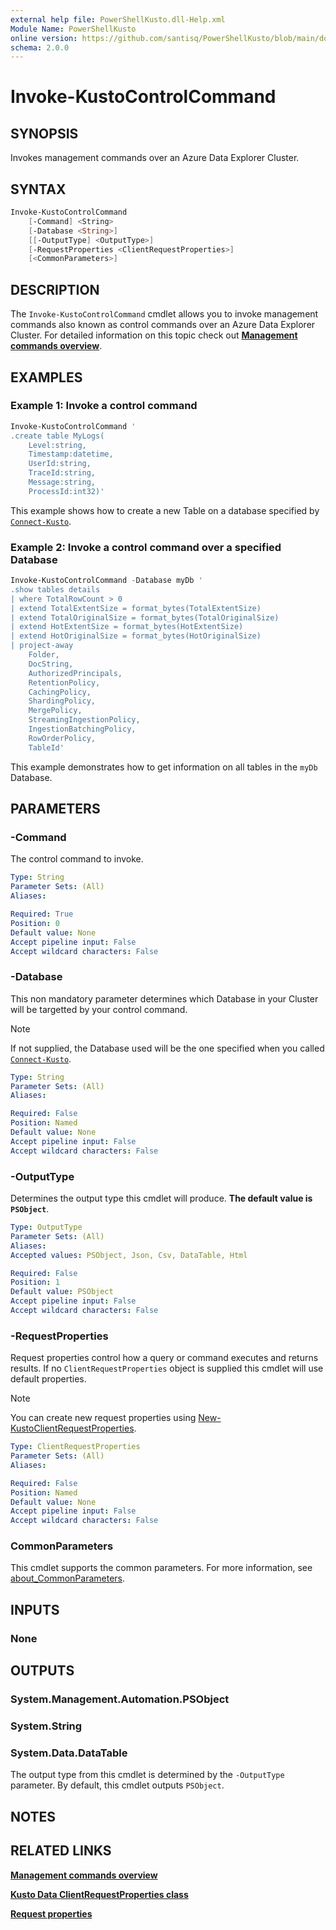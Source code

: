 ```yaml
---
external help file: PowerShellKusto.dll-Help.xml
Module Name: PowerShellKusto
online version: https://github.com/santisq/PowerShellKusto/blob/main/docs/en-US/Invoke-KustoControlCommand.md
schema: 2.0.0
---
```


# Invoke-KustoControlCommand

## SYNOPSIS

Invokes management commands over an Azure Data Explorer Cluster.

## SYNTAX

```powershell
Invoke-KustoControlCommand
    [-Command] <String>
    [-Database <String>]
    [[-OutputType] <OutputType>]
    [-RequestProperties <ClientRequestProperties>]
    [<CommonParameters>]
```

## DESCRIPTION

The `Invoke-KustoControlCommand` cmdlet allows you to invoke management commands also known as control commands over an Azure Data Explorer Cluster. For detailed information on this topic check out [__Management commands overview__](https://learn.microsoft.com/en-us/kusto/management/?view=microsoft-fabric).

## EXAMPLES

### Example 1: Invoke a control command

```powershell
Invoke-KustoControlCommand '
.create table MyLogs(
    Level:string,
    Timestamp:datetime,
    UserId:string,
    TraceId:string,
    Message:string,
    ProcessId:int32)'
```

This example shows how to create a new Table on a database specified by [`Connect-Kusto`](Connect-Kusto.md).

### Example 2: Invoke a control command over a specified Database

```powershell
Invoke-KustoControlCommand -Database myDb '
.show tables details
| where TotalRowCount > 0
| extend TotalExtentSize = format_bytes(TotalExtentSize)
| extend TotalOriginalSize = format_bytes(TotalOriginalSize)
| extend HotExtentSize = format_bytes(HotExtentSize)
| extend HotOriginalSize = format_bytes(HotOriginalSize)
| project-away
    Folder,
    DocString,
    AuthorizedPrincipals,
    RetentionPolicy,
    CachingPolicy,
    ShardingPolicy,
    MergePolicy,
    StreamingIngestionPolicy,
    IngestionBatchingPolicy,
    RowOrderPolicy,
    TableId'
```

This example demonstrates how to get information on all tables in the `myDb` Database.

## PARAMETERS

### -Command

The control command to invoke.

```yaml
Type: String
Parameter Sets: (All)
Aliases:

Required: True
Position: 0
Default value: None
Accept pipeline input: False
Accept wildcard characters: False
```

### -Database

This non mandatory parameter determines which Database in your Cluster will be targetted by your control command.

> [!NOTE]
>
> If not supplied, the Database used will be the one specified when you called [`Connect-Kusto`](Connect-Kusto.md).

```yaml
Type: String
Parameter Sets: (All)
Aliases:

Required: False
Position: Named
Default value: None
Accept pipeline input: False
Accept wildcard characters: False
```

### -OutputType

Determines the output type this cmdlet will produce. __The default value is `PSObject`__.

```yaml
Type: OutputType
Parameter Sets: (All)
Aliases:
Accepted values: PSObject, Json, Csv, DataTable, Html

Required: False
Position: 1
Default value: PSObject
Accept pipeline input: False
Accept wildcard characters: False
```

### -RequestProperties

Request properties control how a query or command executes and returns results. If no `ClientRequestProperties` object is supplied this cmdlet will use default properties.

> [!NOTE]
>
> You can create new request properties using [New-KustoClientRequestProperties](New-KustoClientRequestProperties.md).

```yaml
Type: ClientRequestProperties
Parameter Sets: (All)
Aliases:

Required: False
Position: Named
Default value: None
Accept pipeline input: False
Accept wildcard characters: False
```

### CommonParameters

This cmdlet supports the common parameters.
For more information, see [about_CommonParameters](http://go.microsoft.com/fwlink/?LinkID=113216).

## INPUTS

### None

## OUTPUTS

### System.Management.Automation.PSObject

### System.String

### System.Data.DataTable

The output type from this cmdlet is determined by the `-OutputType` parameter.
By default, this cmdlet outputs `PSObject`.

## NOTES

## RELATED LINKS

[__Management commands overview__](https://learn.microsoft.com/en-us/kusto/management/?view=microsoft-fabric)

[__Kusto Data ClientRequestProperties class__](https://learn.microsoft.com/en-us/kusto/api/netfx/client-request-properties?view=microsoft-fabric)

[__Request properties__](https://learn.microsoft.com/en-us/kusto/api/rest/request-properties?view=microsoft-fabric#supported-request-properties)
